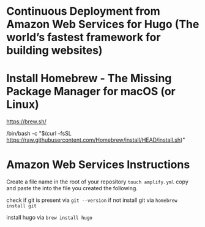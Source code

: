# Continuous Deployment from Amazon Web Services for Hugo (The world’s fastest framework for building websites)

# Install Homebrew - The Missing Package Manager for macOS (or Linux)

https://brew.sh/

/bin/bash -c "$(curl -fsSL https://raw.githubusercontent.com/Homebrew/install/HEAD/install.sh)"
# Amazon Web Services Instructions
Create a file name in the root of your repository 
`touch amplify.yml`
copy and paste the into the file you created the following.




check if git is present via `git --version` if not install git via `homebrew install git`

install hugo via `brew install hugo`


